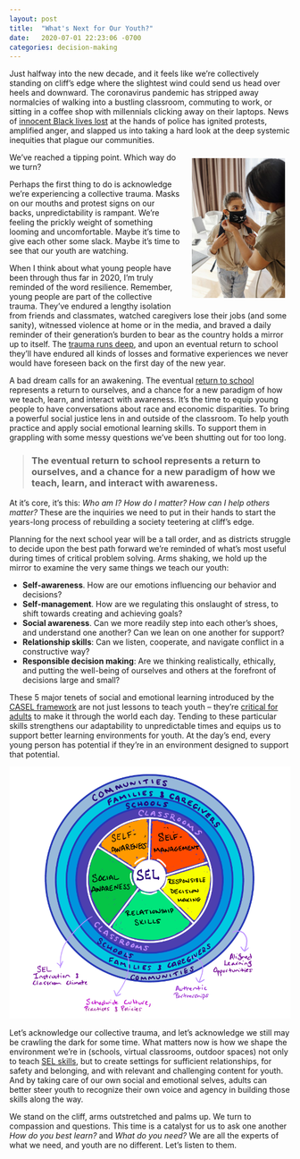 ```yaml
---
layout: post
title:  "What's Next for Our Youth?"
date:   2020-07-01 22:23:06 -0700
categories: decision-making
---
```


Just halfway into the new decade, and it feels like we’re collectively standing on cliff’s edge where the slightest wind could send us head over heels and downward. The coronavirus pandemic has stripped away normalcies of walking into a bustling classroom, commuting to work, or sitting in a coffee shop with millennials clicking away on their laptops. News of [innocent Black lives lost](https://www.npr.org/2020/05/29/865261916/a-decade-of-watching-black-people-die) at the hands of police has ignited protests, amplified anger, and slapped us into taking a hard look at the deep systemic inequities that plague our communities. 

<img align='right' height='250' width='167' style="padding:10px 10px 10px 20px; border-radius: 0%" src="/assets/kid_mask.jpeg"/>

We’ve reached a tipping point. Which way do we turn?

Perhaps the first thing to do is acknowledge we’re experiencing a collective trauma. Masks on our mouths and protest signs on our backs, unpredictability is rampant. We’re feeling the prickly weight of something looming and uncomfortable. Maybe it’s time to give each other some slack. Maybe it’s time to see that our youth are watching.

When I think about what young people have been through thus far in 2020, I’m truly reminded of the word resilience. Remember, young people are part of the collective trauma. They’ve endured a lengthy isolation from friends and classmates, watched caregivers lose their jobs (and some sanity), witnessed violence at home or in the media, and braved a daily reminder of their generation’s burden to bear as the country holds a mirror up to itself. The [trauma runs deep](https://www.npr.org/2020/04/20/828026185/school-counselors-have-a-message-for-kids-it-s-ok-to-not-be-ok), and upon an eventual return to school they’ll have endured all kinds of losses and formative experiences we never would have foreseen back on the first day of the new year.

A bad dream calls for an awakening. The eventual [return to school](https://www.edsurge.com/news/2020-05-27-what-will-schools-do-in-the-fall-here-are-4-possible-scenarios) represents a return to ourselves, and a chance for a new paradigm of how we teach, learn, and interact with awareness. It’s the time to equip young people to have conversations about race and economic disparities. To bring a powerful social justice lens in and outside of the classroom. To help youth practice and apply social emotional learning skills. To support them in grappling with some messy questions we’ve been shutting out for too long. 

> ### The eventual return to school represents a return to ourselves, and a chance for a new paradigm of how we teach, learn, and interact with awareness.

At it’s core, it’s this: *Who am I? How do I matter? How can I help others matter?* These are the inquiries we need to put in their hands to start the years-long process of rebuilding a society teetering at cliff’s edge.

Planning for the next school year will be a tall order, and as districts struggle to decide upon the best path forward we’re reminded of what’s most useful during times of critical problem solving. Arms shaking, we hold up the mirror to examine the very same things we teach our youth:

 - **Self-awareness**. How are our emotions influencing our behavior and decisions?
 - **Self-management**. How are we regulating this onslaught of stress, to shift towards creating and achieving goals?
 - **Social awareness**. Can we more readily step into each other’s shoes, and understand one another? Can we lean on one another for support?
 - **Relationship skills**: Can we listen, cooperate, and navigate conflict in a constructive way?
 - **Responsible decision making**: Are we thinking realistically, ethically, and putting the well-being of ourselves and others at the forefront of decisions large and small?

These 5 major tenets of social and emotional learning introduced by the [CASEL framework](https://casel.org/what-is-sel/) are not just lessons to teach youth – they’re [critical for adults](https://www.panoramaed.com/blog/comprehensive-guide-adult-sel) to make it through the world each day. Tending to these particular skills strengthens our adaptability to unpredictable times and equips us to support better learning environments for youth. At the day’s end, every young person has potential if they’re in an environment designed to support that potential.

<p align="center">
<img align='centre' height='450' width='525' style="padding:0px 10px 0px 0px; border-radius: 0%" src="/assets/SEL_Wheel.png"/>
</p>

Let’s acknowledge our collective trauma, and let’s acknowledge we still may be crawling the dark for some time. What matters now is how we shape the environment we’re in (schools, virtual classrooms, outdoor spaces) not only to teach [SEL skills](https://www.cfchildren.org/what-is-social-emotional-learning/), but to create settings for sufficient relationships, for safety and belonging, and with relevant and challenging content for youth. And by taking care of our own social and emotional selves, adults can better steer youth to recognize their own voice and agency in building those skills along the way.

We stand on the cliff, arms outstretched and palms up. We turn to compassion and questions. This time is a catalyst for us to ask one another *How do you best learn?* and *What do you need?* We are all the experts of what we need, and youth are no different. Let’s listen to them.
